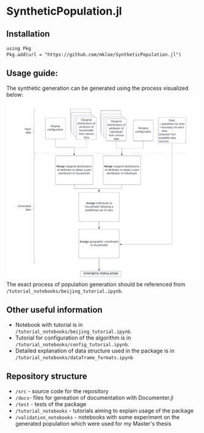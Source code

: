 # SyntheticPopulation.jl

## Installation
```
using Pkg
Pkg.add(url = "https://github.com/mkloe/SyntheticPopulation.jl")
```

## Usage guide:
The synthetic generation can be generated using the process visualized below:
![Population generation process](docs/Process.png)
The exact process of population generation should be referenced from `/tutorial_notebooks/beijing_tutorial.ipynb`.

## Other useful information
- Notebook with tutorial is in `/tutorial_notebooks/beijing_tutorial.ipynb`.
- Tutorial for configuration of the algorithm is in `/tutorial_notebooks/config_tutorial.ipynb`.
- Detailed explanation of data structure used in the package is in `/tutorial_notebooks/dataframe_formats.ipynb`

## Repository structure
- `/src` - source code for the repository
- `/docs`- files for geneation of documentation with Documenter.jl
- `/test` - tests of the package
- `/tutorial_notebooks` - tutorials aiming to explain usage of the package
- `/validation_notebooks` - notebooks with some experiment on the generated population which were used for my Master's thesis